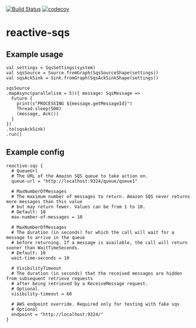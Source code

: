 [![Build Status](https://travis-ci.org/s12v/reactive-sqs.svg?branch=master)](https://travis-ci.org/s12v/reactive-sqs)
[![codecov](https://codecov.io/gh/s12v/reactive-sqs/branch/master/graph/badge.svg)](https://codecov.io/gh/s12v/reactive-sqs)

# reactive-sqs


## Example usage

```
val settings = SqsSettings(system)
val sqsSource = Source.fromGraph(SqsSourceShape(settings))
val sqsAckSink = Sink.fromGraph(SqsAckSinkShape(settings))

sqsSource
.mapAsync(parallelism = 5)({ message: SqsMessage =>
  Future {
	print(s"PROCESSING ${message.getMessageId}")
	Thread.sleep(500)
	(message, Ack())
  }
})
.to(sqsAckSink)
.run()
```

## Example config

```
reactive-sqs {
  # QueueUrl
  # The URL of the Amazon SQS queue to take action on.
  queue-url = "http://localhost:9324/queue/queue1"

  # MaxNumberOfMessages
  # The maximum number of messages to return. Amazon SQS never returns more messages than this value
  # but may return fewer. Values can be from 1 to 10.
  # Default: 10
  max-number-of-messages = 10

  # MaxNumberOfMessages
  # The duration (in seconds) for which the call will wait for a message to arrive in the queue
  # before returning. If a message is available, the call will return sooner than WaitTimeSeconds.
  # Default: 10
  wait-time-seconds = 10

  # VisibilityTimeout
  # The duration (in seconds) that the received messages are hidden from subsequent retrieve requests
  # after being retrieved by a ReceiveMessage request.
  # Optional
  visibility-timeout = 60

  # AWS endpoint override. Required only for testing with fake sqs
  # Optional
  endpoint = "http://localhost:9324/"
}
```
